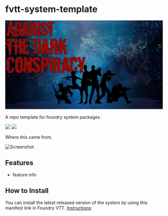 # fvtt-system-template

![Cover](./assets/cover.webp)

A repo template for foundry system packages. <Description>

![](https://img.shields.io/badge/Foundry-v10-informational)
![](https://img.shields.io/badge/Foundry-v11-informational)
<!--- Downloads @ Latest Badge -->
<!-- ![Latest Release Download Count](https://img.shields.io/github/downloads/philote/<repo name>/latest/system.zip) -->
<!--- Forge Bazaar Install % Badge -->
<!-- ![Forge Installs](https://img.shields.io/badge/dynamic/json?label=Forge%20Installs&query=package.installs&suffix=%25&url=https%3A%2F%2Fforge-vtt.com%2Fapi%2Fbazaar%2Fpackage%2F<package name>&colorB=4aa94a) -->

Where this came from.

![Screenshot](./assets/CD_screenshot.webp)

## Features

- feature info

## How to Install

You can install the latest released version of the system by using this manifest link in Foundry VTT. [Instructions](https://foundryvtt.com/article/tutorial/): 
<!-- https://github.com/philote/<repo name>/releases/latest/download/system.json -->